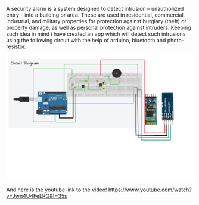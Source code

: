 A security alarm is a system designed to detect intrusion – unauthorized entry – into a building or area. These are used in residential, commercial, industrial, and military properties for protection against burglary (theft) or property damage, as well as personal protection against intruders. Keeping such idea in mind i have created an app which will detect such intrusions using the following circuit with the help of arduino, bluetooth and photo-resistor.

![](https://github.com/Satyyam/Laser-Security-Alarm-with-Android-App/blob/main/Circuit_Diagram.png)

And here is the youtube link to the video!
https://www.youtube.com/watch?v=Jwn4U4FeLRQ&t=35s
